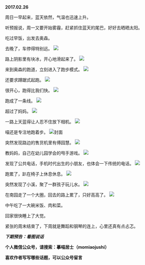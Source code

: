 
          
**2017.02.26**

周日一早起来，蓝天依然，气温也迅速上升。

听预报说，周一又要开始雾霾，赶紧抓住蓝天的尾巴，好好去晒晒太阳。

吃过早饭，出发去奥森。

去晚了，车停得特别远。
![](http://upload-images.jianshu.io/upload_images/51001-fd8d0c9696527c60.jpg)


路上阴影里有块冰，开心地滑起来了。
![](http://upload-images.jianshu.io/upload_images/51001-d17dd69912a6ebda.jpg)


来到奥森的跑道，立刻进入了跑步模式。
![](http://upload-images.jianshu.io/upload_images/51001-59a3971669b812f9.jpg)


还要求蹲踞式起跑。
![](http://upload-images.jianshu.io/upload_images/51001-58c9907146410cb9.jpg)


很开心，跑得比我们快。
![](http://upload-images.jianshu.io/upload_images/51001-bafca069cc2ba851.jpg)


跑成了一条线。
![](http://upload-images.jianshu.io/upload_images/51001-3a10421ba7beabae.jpg)


超过了妈妈。
![](http://upload-images.jianshu.io/upload_images/51001-8716ab95a589b5a0.jpg)


一路上天蓝得让人忍不住放下相机。
![](http://upload-images.jianshu.io/upload_images/51001-6a05688ca7b80934.jpg)


喵还是专注地跑着步。
![](http://upload-images.jianshu.io/upload_images/51001-b88f7997d83d1ca5.jpg)封面


突然发现路边的售货机里有傅园慧。
![](http://upload-images.jianshu.io/upload_images/51001-983820c1f98ae4f7.jpg)


教妈妈，自己在幼儿园学会的甩手游戏。
![](http://upload-images.jianshu.io/upload_images/51001-34452a9fd12d4044.jpg)


发现了公共电话，手机时代出生的小朋友，也体会一下传统的电话。
![](http://upload-images.jianshu.io/upload_images/51001-81e1b21868eba2c0.jpg)


跑累了，趴在椅子上休息休息。
![](http://upload-images.jianshu.io/upload_images/51001-cc1ed47a2f9233ff.jpg)


突然发现了小溪，聚了一群孩子玩儿水。
![](http://upload-images.jianshu.io/upload_images/51001-0ee3cc4d0fce22e2.jpg)


在南园走了一个大圈，回去的路上累了，只好高高了。
![](http://upload-images.jianshu.io/upload_images/51001-d92122be464af673.jpg)


中午吃了一大碗米饭、肉和菜。

回家很快睡上了大觉。

紧张的周末结束了，下周就是舞蹈和钢琴的连上，心里还真有点忐忑。


***下期预告：看图说话***


**个人微信公众号，请搜索：摹喵居士（momiaojushi）**

**喜欢作者写写哪些话题，可以公众号留言**

        